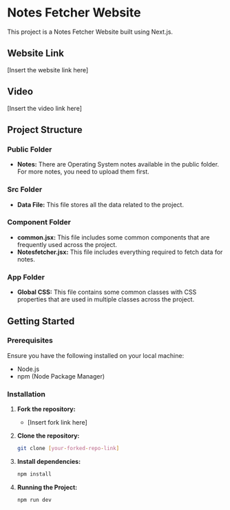 # Notes Fetcher Website

This project is a Notes Fetcher Website built using Next.js.

## Website Link

[Insert the website link here]

## Video

[Insert the video link here]

## Project Structure

### Public Folder
- **Notes:** There are Operating System notes available in the public folder. For more notes, you need to upload them first.

### Src Folder

- **Data File:** This file stores all the data related to the project.

### Component Folder

- **common.jsx:** This file includes some common components that are frequently used across the project.
- **Notesfetcher.jsx:** This file includes everything required to fetch data for notes.

### App Folder

- **Global CSS:** This file contains some common classes with CSS properties that are used in multiple classes across the project.

## Getting Started

### Prerequisites

Ensure you have the following installed on your local machine:
- Node.js
- npm (Node Package Manager)

### Installation

1. **Fork the repository:**
   - [Insert fork link here]

2. **Clone the repository:**
   ```bash
   git clone [your-forked-repo-link]

3. **Install dependencies:**
   ```bash
   npm install 

4. **Running the Project:**
   ```bash
   npm run dev
 